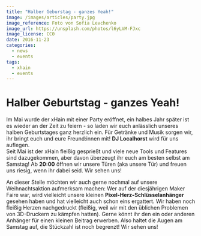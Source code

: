 ```yaml
---
title: "Halber Geburstag - ganzes Yeah!"
image: /images/articles/party.jpg
image_reference: Foto von Sofia Levchenko
image_url: https://unsplash.com/photos/l6yLVM-FJxc
image_license: CC0
date: 2016-11-23
categories:
  - news
  - events
tags:
  - xhain
  - events
---
```


# Halber Geburtstag - ganzes Yeah!

Im Mai wurde der xHain mit einer Party eröffnet, ein halbes Jahr später ist es wieder an der Zeit zu feiern - so laden wir euch anlässlich unseres halben Geburtstages ganz herzlich ein. Für Getränke und Musik sorgen wir, ihr bringt euch und eure Freund:innen mit! **DJ Localhorst** wird für uns auflegen.  
Seit Mai ist der xHain fleißig gesprießt und viele neue Tools und Features sind dazugekommen, aber davon überzeugt ihr euch am besten selbst am Samstag! Ab **20:00** öffnen wir unsere Türen (aka unsere Tür) und freuen uns riesig, wenn ihr dabei seid. Wir sehen uns!

An dieser Stelle möchten wir auch gerne nochmal auf unsere Weihnachtsaktion aufmerksam machen: Wer auf der diesjährigen Maker Faire war, wird vielleicht unsere kleinen **Pixel-Herz-Schlüsselanhänger** gesehen haben und hat vielleicht auch schon eins ergattert. Wir haben noch fleißig Herzen nachgedruckt (fleißig, weil wir mit den üblichen Problemen von 3D-Druckern zu kämpfen hatten). Gerne könnt ihr den ein oder anderen Anhänger für einen kleinen Beitrag erwerben. Also haltet die Augen am Samstag auf, die Stückzahl ist noch begrenzt! Wir sehen uns!
